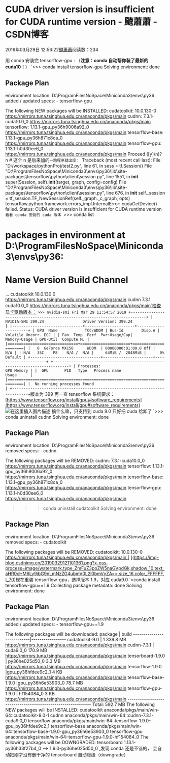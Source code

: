 
# CUDA driver version is insufficient for CUDA runtime version - 颹蕭蕭 - CSDN博客


2019年03月29日 12:56:22[颹蕭蕭](https://me.csdn.net/itnerd)阅读数：234


用 conda 安装完 tensorflow-gpu : （**注意：conda 自动帮你装了最新的 cuda10！**）
`>>> conda install tensorflow-gpu
Solving environment: done
## Package Plan ##
  environment location: D:\ProgramFilesNoSpace\Miniconda3\envs\py36
  added / updated specs:
    - tensorflow-gpu

The following NEW packages will be INSTALLED:
    cudatoolkit:     10.0.130-0                https://mirrors.tuna.tsinghua.edu.cn/anaconda/pkgs/main
    cudnn:           7.3.1-cuda10.0_0          https://mirrors.tuna.tsinghua.edu.cn/anaconda/pkgs/main
    tensorflow:      1.13.1-gpu_py36h9006a92_0 https://mirrors.tuna.tsinghua.edu.cn/anaconda/pkgs/main
    tensorflow-base: 1.13.1-gpu_py36h871c8ca_0 https://mirrors.tuna.tsinghua.edu.cn/anaconda/pkgs/main
    tensorflow-gpu:  1.13.1-h0d30ee6_0         https://mirrors.tuna.tsinghua.edu.cn/anaconda/pkgs/main
Proceed ([y]/n)? n  # 这个 n 是后来加的`一跑程序就出现：
`Traceback (most recent call last):
  File "D:/workspace/pythonProj/test2.py", line 61, in <module>
    sess = tf.Session()
  File "D:\ProgramFilesNoSpace\Miniconda3\envs\py36\lib\site-packages\tensorflow\python\client\session.py", line 1551, in __init__
    super(Session, self).__init__(target, graph, config=config)
  File "D:\ProgramFilesNoSpace\Miniconda3\envs\py36\lib\site-packages\tensorflow\python\client\session.py", line 676, in __init__
    self._session = tf_session.TF_NewSessionRef(self._graph._c_graph, opts)
tensorflow.python.framework.errors_impl.InternalError: cudaGetDevice() failed. Status: CUDA driver version is insufficient for CUDA runtime version`看看 conda 安装的 cuda 版本
`>>> conda list
# packages in environment at D:\ProgramFilesNoSpace\Miniconda3\envs\py36:
#
# Name                    Version                   Build  Channel
...
cudatoolkit               10.0.130                      0    https://mirrors.tuna.tsinghua.edu.cn/anaconda/pkgs/main
cudnn                     7.3.1                cuda10.0_0    https://mirrors.tuna.tsinghua.edu.cn/anaconda/pkgs/main`检查显卡驱动版本：
`>>> nvidia-smi
Fri Mar 29 11:54:57 2019
+-----------------------------------------------------------------------------+
| NVIDIA-SMI 399.24                 Driver Version: 399.24                    |
|-------------------------------+----------------------+----------------------+
| GPU  Name            TCC/WDDM | Bus-Id        Disp.A | Volatile Uncorr. ECC |
| Fan  Temp  Perf  Pwr:Usage/Cap|         Memory-Usage | GPU-Util  Compute M. |
|===============================+======================+======================|
|   0  GeForce MX150      WDDM  | 00000000:01:00.0 Off |                  N/A |
| N/A   35C    P8    N/A /  N/A |     64MiB /  2048MiB |      0%      Default |
+-------------------------------+----------------------+----------------------+
+-----------------------------------------------------------------------------+
| Processes:                                                       GPU Memory |
|  GPU       PID   Type   Process name                             Usage      |
|=============================================================================|
|  No running processes found                                                 |
+-----------------------------------------------------------------------------+`版本为 399
再一查 tensorflow 系统要求：
[https://www.tensorflow.org/install/gpu\#software_requirements](https://www.tensorflow.org/install/gpu#software_requirements)
![在这里插入图片描述](https://img-blog.csdnimg.cn/20190329121101361.png?x-oss-process=image/watermark,type_ZmFuZ3poZW5naGVpdGk,shadow_10,text_aHR0cHM6Ly9ibG9nLmNzZG4ubmV0L2l0bmVyZA==,size_16,color_FFFFFF,t_70)
搞什么嘛，只支持到 cuda 9.0
[
](https://img-blog.csdnimg.cn/20190329121101361.png?x-oss-process=image/watermark,type_ZmFuZ3poZW5naGVpdGk,shadow_10,text_aHR0cHM6Ly9ibG9nLmNzZG4ubmV0L2l0bmVyZA==,size_16,color_FFFFFF,t_70)只好把 cuda 给卸了
[
](https://img-blog.csdnimg.cn/20190329121101361.png?x-oss-process=image/watermark,type_ZmFuZ3poZW5naGVpdGk,shadow_10,text_aHR0cHM6Ly9ibG9nLmNzZG4ubmV0L2l0bmVyZA==,size_16,color_FFFFFF,t_70)`>>> conda uninstall cudnn
Solving environment: done
## Package Plan ##
  environment location: D:\ProgramFilesNoSpace\Miniconda3\envs\py36
  removed specs:
    - cudnn

The following packages will be REMOVED:
    cudnn:           7.3.1-cuda10.0_0          https://mirrors.tuna.tsinghua.edu.cn/anaconda/pkgs/main
    tensorflow:      1.13.1-gpu_py36h9006a92_0 https://mirrors.tuna.tsinghua.edu.cn/anaconda/pkgs/main
    tensorflow-base: 1.13.1-gpu_py36h871c8ca_0 https://mirrors.tuna.tsinghua.edu.cn/anaconda/pkgs/main
    tensorflow-gpu:  1.13.1-h0d30ee6_0         https://mirrors.tuna.tsinghua.edu.cn/anaconda/pkgs/main

>>> conda uninstall cudatoolkit
Solving environment: done
## Package Plan ##
  environment location: D:\ProgramFilesNoSpace\Miniconda3\envs\py36
  removed specs:
    - cudatoolkit

The following packages will be REMOVED:
    cudatoolkit: 10.0.130-0 https://mirrors.tuna.tsinghua.edu.cn/anaconda/pkgs/main`[
](https://img-blog.csdnimg.cn/20190329121101361.png?x-oss-process=image/watermark,type_ZmFuZ3poZW5naGVpdGk,shadow_10,text_aHR0cHM6Ly9ibG9nLmNzZG4ubmV0L2l0bmVyZA==,size_16,color_FFFFFF,t_70)现在重装 tensorflow-gpu，选择版本 1.9，对应 cuda9.0
[
](https://img-blog.csdnimg.cn/20190329121101361.png?x-oss-process=image/watermark,type_ZmFuZ3poZW5naGVpdGk,shadow_10,text_aHR0cHM6Ly9ibG9nLmNzZG4ubmV0L2l0bmVyZA==,size_16,color_FFFFFF,t_70)`>conda install tensorflow-gpu==1.9
Collecting package metadata: done
Solving environment: done
## Package Plan ##
  environment location: D:\ProgramFilesNoSpace\Miniconda3\envs\py36
  added / updated specs:
    - tensorflow-gpu==1.9

The following packages will be downloaded:
    package                    |            build
    ---------------------------|-----------------
    cudatoolkit-9.0            |                1       339.8 MB  https://mirrors.tuna.tsinghua.edu.cn/anaconda/pkgs/main
    cudnn-7.3.1                |        cuda9.0_0       170.9 MB  https://mirrors.tuna.tsinghua.edu.cn/anaconda/pkgs/main
    tensorboard-1.9.0          |   py36he025d50_0         3.3 MB  https://mirrors.tuna.tsinghua.edu.cn/anaconda/pkgs/main
    tensorflow-1.9.0           |gpu_py36hfdee9c2_1           4 KB  https://mirrors.tuna.tsinghua.edu.cn/anaconda/pkgs/main
    tensorflow-base-1.9.0      |gpu_py36h6e53903_0        78.7 MB  https://mirrors.tuna.tsinghua.edu.cn/anaconda/pkgs/main
    tensorflow-gpu-1.9.0       |       hf154084_0           3 KB  https://mirrors.tuna.tsinghua.edu.cn/anaconda/pkgs/main
    ------------------------------------------------------------
                                           Total:       592.7 MB
The following NEW packages will be INSTALLED:
  cudatoolkit        anaconda/pkgs/main/win-64::cudatoolkit-9.0-1
  cudnn              anaconda/pkgs/main/win-64::cudnn-7.3.1-cuda9.0_0
  tensorflow         anaconda/pkgs/main/win-64::tensorflow-1.9.0-gpu_py36hfdee9c2_1
  tensorflow-base    anaconda/pkgs/main/win-64::tensorflow-base-1.9.0-gpu_py36h6e53903_0
  tensorflow-gpu     anaconda/pkgs/main/win-64::tensorflow-gpu-1.9.0-hf154084_0
The following packages will be DOWNGRADED:
  tensorboard                         1.13.1-py36h33f27b4_0 --> 1.9.0-py36he025d50_0`[
](https://img-blog.csdnimg.cn/20190329121101361.png?x-oss-process=image/watermark,type_ZmFuZ3poZW5naGVpdGk,shadow_10,text_aHR0cHM6Ly9ibG9nLmNzZG4ubmV0L2l0bmVyZA==,size_16,color_FFFFFF,t_70)发现 conda 还是不错的， 会自动把刚才没有删干净的 tensorboard 自动降级（downgrade）
[
            ](https://img-blog.csdnimg.cn/20190329121101361.png?x-oss-process=image/watermark,type_ZmFuZ3poZW5naGVpdGk,shadow_10,text_aHR0cHM6Ly9ibG9nLmNzZG4ubmV0L2l0bmVyZA==,size_16,color_FFFFFF,t_70)

